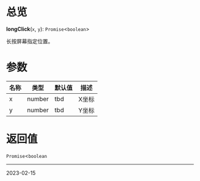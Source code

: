 # 总览

**longClick**(`x`, `y`): `Promise`<`boolean`>

长按屏幕指定位置。


# 参数
| 名称 | 类型   | 默认值 | 描述  |
| ---- | ------ | ------ | ----- |
| x    | number | tbd    | X坐标 |
| y    | number | tbd    | Y坐标 | 

# 返回值

`Promise`<`boolean`

---
2023-02-15